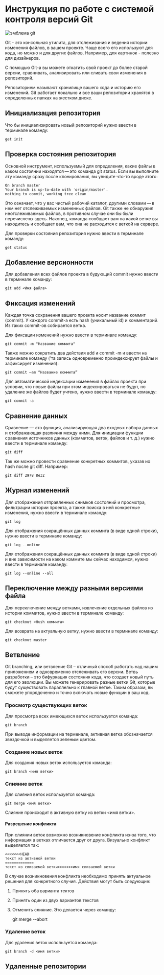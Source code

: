 # **Инструкция по работе с системой контроля версий Git**

![эмблема git](Git-1280x1000.jpg)

Git - это консольная утилита, для отслеживания и ведения истории изменения файлов, в вашем проекте. Чаще всего его используют для кода, но можно и для других файлов. Например, для картинок - полезно для дизайнеров.

С помощью Git-a вы можете откатить свой проект до более старой версии, сравнивать, анализировать или сливать свои изменения в репозиторий.

Репозиторием называют хранилище вашего кода и историю его изменений. Git работает локально и все ваши репозитории хранятся в определенных папках на жестком диске.

## Инициализация репозитория

Что бы инициализировать новый репозиторий нужно ввести в терминале команду:

    get init

## Проверка состояния репозитория

Основной инструмент, используемый для определения, какие файлы в каком состоянии находятся — это команда git status. Если вы выполните эту команду сразу после клонирования, вы увидите что-то вроде этого:

    On branch master
    Your branch is up-to-date with 'origin/master'.
    nothing to commit, working tree clean
Это означает, что у вас чистый рабочий каталог, другими словами — в нем нет отслеживаемых измененных файлов. Git также не обнаружил неотслеживаемых файлов, в противном случае они бы были перечислены здесь. Наконец, команда сообщает вам на какой ветке вы находитесь и сообщает вам, что она не расходится с веткой на сервере.

Для проверки состояния репозитория нужно ввести в терминале команду:

    get status

## Добавление версионности

Для добавления всех файлов проекта в будующий commit нужно ввести в терминале команду:
    
    git add <Имя файла>


## Фиксация изменений

Каждая точка сохранения вашего проекта носит название коммит (commit). У каждого commit-a есть hash (уникальный id) и комментарий. Из таких commit-ов собирается ветка.

Для фиксации изменений нужно ввести в терминале команду:

    git commit -m "Название коммита"

Также можно сократить два действия add и commit -m и ввести на терминале команду ('та запись одновременно проиндексирует файлы и зафиксирует изменения):

    git commit –am “Название коммита”


Для автоматической индексации изменения в файлах проекта при условии, что новые файлы при этом индексироваться не будут, но удаление же файлов будет учтено, нужно ввести в терминале команду:

    git commit -a


## Сравнение данных
Сравнение — это функция, анализирующая два входных набора данных и отображающая различия между ними.
Для инициации функции сравнения источников данных (коммитов, веток, файлов и т. д.) нужно ввести в терминале команду:

    git diff

Так же можно провести сравнение конкретных коммитов, указав их hash после git diff. Например: 

    git diff 2978 8e32

## Журнал изменений
Для отображения отправленных снимков состояний и просмотра, фильтрации истории проекта, а также поиска в ней конкретные изменения, нужно ввести в терминале команду:
    
    git log


Для отображения сокращённых данных коммита (в виде одной строки), нужно ввести в терминале команду:

    git log --online

Для отображения сокращённых данных коммита (в виде одной строки) и вне зависимости на каком коммите мы сейчас находимся, нужно ввести в терминале команду:

    git log --online --all

## Переключение между разными версиями файла
Для переключение между ветками, извлечение отдельных файлов из истории коммитов, нужно ввести в терминале команду:

    git checkout <Hush коммита>

Для возврата на актуальную ветку, нужно ввести в терминале команду:

    git checkout master

## Ветвление

Git branching, или ветвление Git – отличный способ работать над нашим приложением и одновременно отслеживать его версии. Ветвь разработки – это бифуркация состояния кода, что создает новый путь для его эволюции. Вы можете генерировать разные ветки Git, которые будут существовать параллельно к главной ветке. Таким образом, вы сможете упорядоченно и точно включать новые функции в ваш код.

### Просмотр существующих веток

Для просмотра всех имеющихся веток используется команда:

    git branch

При выводе информации на терменале, активная ветка обозначается звездочкой и выделяется зеленым цветом.

### Создание новых веток

Для создания новых веток используется команда:

    git branch <имя ветки>

### Слияние веток

Для слияния веток используется команда:

    git merge <имя ветки>

Слияние происходит в активную ветку из ветки <имя ветки>.


#### Разрешение конфликта

При слиянии веток возможно возникновение конфликта из-за того, что информация в ветках отличается друг от друга. 
Визуально конфликт выделяется так:

    <<<<<<<HEAD
    текст из активной ветки 
    =============
    текст из сливаемой ветки>>>>>>>имя сливаемой ветки

В случае возникновения конфликта необходимо принять актуальное решения для конкретного случия. Действия могут быть следующие:

1. Принять оба варианта тектов
2. Принять один из двух вариантов текстов
3. Отменить слияние. Это делается через команду:
    
    git merge --abort


### Удаление веток

Для удаления веток используется команда:

    git branch -d <имя ветки>

## Удаленные репозитории